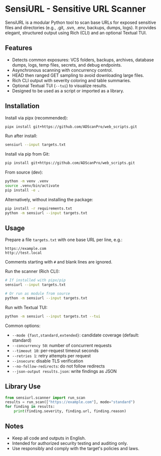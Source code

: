 # SensiURL - Sensitive URL Scanner

SensiURL is a modular Python tool to scan base URLs for exposed sensitive files and directories (e.g., .git, .svn, .env, backups, dumps, logs). It provides elegant, structured output using Rich (CLI) and an optional Textual TUI.

## Features
- Detects common exposures: VCS folders, backups, archives, database dumps, logs, temp files, secrets, and debug endpoints.
- Asynchronous scanning with concurrency control.
- HEAD then ranged GET sampling to avoid downloading large files.
- Rich CLI output with severity coloring and table summaries.
- Optional Textual TUI (`--tui`) to visualize results.
- Designed to be used as a script or imported as a library.

## Installation
Install via pipx (recommended):

```bash
pipx install git+https://github.com/ADScanPro/web_scripts.git
```

Run after install:

```bash
sensiurl --input targets.txt
```

Install via pip from Git:

```bash
pip install git+https://github.com/ADScanPro/web_scripts.git
```

From source (dev):

```bash
python -m venv .venv
source .venv/bin/activate
pip install -e .
```

Alternatively, without installing the package:

```bash
pip install -r requirements.txt
python -m sensiurl --input targets.txt
```

## Usage
Prepare a file `targets.txt` with one base URL per line, e.g.:
```
https://example.com
http://test.local
```
Comments starting with `#` and blank lines are ignored.

Run the scanner (Rich CLI):
```bash
# If installed with pipx/pip
sensiurl --input targets.txt

# Or run as module from source
python -m sensiurl --input targets.txt
```

Run with Textual TUI:
```bash
python -m sensiurl --input targets.txt --tui
```

Common options:
- `--mode {fast,standard,extended}`: candidate coverage (default: standard)
- `--concurrency 50`: number of concurrent requests
- `--timeout 10`: per-request timeout seconds
- `--retries 1`: retry attempts per request
- `--insecure`: disable TLS verification
- `--no-follow-redirects`: do not follow redirects
- `--json-output results.json`: write findings as JSON

## Library Use
```python
from sensiurl.scanner import run_scan
results = run_scan(["https://example.com"], mode="standard")
for finding in results:
    print(finding.severity, finding.url, finding.reason)
```

## Notes
- Keep all code and outputs in English.
- Intended for authorized security testing and auditing only.
- Use responsibly and comply with the target's policies and laws.
